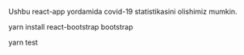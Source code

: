 Ushbu react-app yordamida covid-19 statistikasini olishimiz mumkin.

<!-- bootstrapni o'rnatish uchun -->

yarn install react-bootstrap bootstrap

<!-- test qilish uchun -->

yarn test
